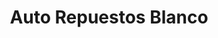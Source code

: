 ---
title: "Auto Repuestos Blanco"
url: /la-vega/auto-repuestos-blanco/
shop: piezas de automóviles
---